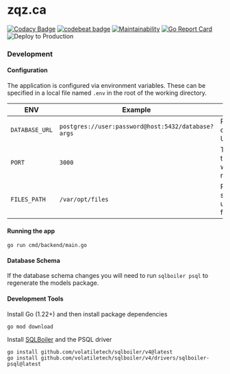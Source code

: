 # zqz.ca
[![Codacy Badge](https://app.codacy.com/project/badge/Grade/a75e339ad8a045949fd2d032103f71cd)](https://app.codacy.com/gh/zqz/upl/dashboard?utm_source=gh&utm_medium=referral&utm_content=&utm_campaign=Badge_grade)
[![codebeat badge](https://codebeat.co/badges/c2cc652d-7230-4eea-a642-976064865d2d)](https://codebeat.co/projects/github-com-zqz-upl-master)
[![Maintainability](https://api.codeclimate.com/v1/badges/74bcc076dbf4d07c141d/maintainability)](https://codeclimate.com/github/zqz/upl/maintainability)
[![Go Report Card](https://goreportcard.com/badge/github.com/zqz/upl)](https://goreportcard.com/report/github.com/zqz/upl)
![Deploy to Production](https://github.com/zqz/upl/workflows/Deploy%20to%20Production/badge.svg)

### Development

#### Configuration
The application is configured via environment variables. These can be specified
in a local file named `.env` in the root of the working directory.

ENV|Example|Desc
-|-|-
`DATABASE_URL`|`postgres://user:password@host:5432/database?args`|Postgres connection URL
`PORT`|`3000`|The port the webserver runs on
`FILES_PATH`|`/var/opt/files`|Path to store uploaded files

#### Running the app
```
go run cmd/backend/main.go
```

#### Database Schema
If the database schema changes you will need to run `sqlboiler psql` to regenerate the models package.

#### Development Tools

Install Go (1.22+) and then install package dependencies
```
go mod download
```

Install [SQLBoiler](https://github.com/volatiletech/sqlboiler?tab=readme-ov-file#download) and the PSQL driver
```
go install github.com/volatiletech/sqlboiler/v4@latest
go install github.com/volatiletech/sqlboiler/v4/drivers/sqlboiler-psql@latest
```

